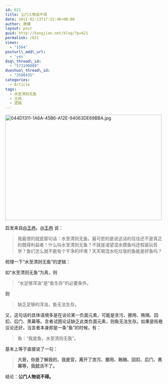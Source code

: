```yaml
---
id: 621
title: 公门人物说不得
date: 2011-02-13T17:52:46+00:00
author: 康健
layout: post
guid: http://kangjian.net/blog/?p=621
permalink: /621
views:
  - "1564"
posturl\_add\_url:
  - 'yes'
dsq\_thread\_id:
  - "572190089"
duoshuo\_thread\_id:
  - "3580435"
categories:
  - Article
tags:
  - 水至清则无鱼
  - 王冉
  - 逻辑
---
```

<img src="http://kangjian.net/blog/wp-content/uploads/2011/02/044D1311-1A6A-45B6-A12E-94063DE69BBA.jpg" alt="044D1311-1A6A-45B6-A12E-94063DE69BBA.jpg" border="0" width="500" height="336" />

启发来自<a href="http://t.sina.com.cn/wangran" target=_blank>@王冉</a>。<a href="http://t.sina.com.cn/wangran" target=_blank>@王冉</a> 说：

> 我最恨的就是那句话：水至清则无鱼。最可悲的是说这话的往往还不是真正的既得利益者！什么叫水至清则无鱼？不就是渴望混水摸鱼吗还假装玩哲学？鱼们怎么就不能有个干净的环境？天天喝混水吃垃圾的鱼能是好鱼吗？

梳理一下“水至清则无鱼”的逻辑：

如“水至清则无鱼”为真，则

> “水足够浑浊”是“鱼生存”的必要条件。 

则

> 缺乏足够的浑浊，鱼无法生存。

又，这句话的具体语境多是在谈论某一负面元素，可能是贪污、挪用、贿赂、回扣、后门、黑幕等。言者试图论证缺乏此类负面元素，则鱼无法生存。如果是街巷议论还好，当言者本身即是一条“鱼”的时候，有：

> 鱼：“我是鱼，水至清则无我”。

基本上等于直接说了一句：

> **大哥，你是了解我的，我是官，离开了贪污、挪用、贿赂、回扣、后门、黑幕等，我就活不了。**

结论：**公门人物说不得。**